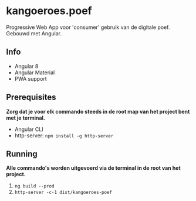 # kangoeroes.poef

Progressive Web App voor 'consumer' gebruik van de digitale poef. Gebouwd met Angular.

## Info

- Angular 8
- Angular Material
- PWA support

## Prerequisites

**Zorg dat je voor elk commando steeds in de root map van het project bent met je terminal.**

- Angular CLI
- http-server: `npm install -g http-server`

## Running
**Alle commando's worden uitgevoerd via de terminal in de root van het project.**

1. `ng build --prod`
2. `http-server -c-1 dist/kangoeroes-poef`
